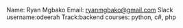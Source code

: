 Name: Ryan Mgbako
Email: ryanmgbako@gmail.com
Slack username:odeerah
Track:backend
courses: python, c#, php
